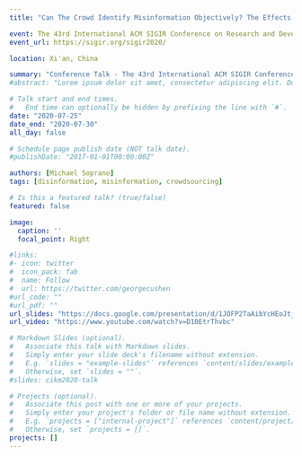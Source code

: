 ```yaml
---
title: "Can The Crowd Identify Misinformation Objectively? The Effects of Judgment Scale and Assessor’s Background."

event: The 43rd International ACM SIGIR Conference on Research and Development in Information Retrieval
event_url: https://sigir.org/sigir2020/

location: Xi'an, China

summary: "Conference Talk - The 43rd International ACM SIGIR Conference on Research and Development in Information Retrieval. Held remotely due to COVID-19 (pre-recorded contribution)."
#abstract: "Lorem ipsum dolor sit amet, consectetur adipiscing elit. Duis posuere tellusac convallis placerat. Proin tincidunt magna sed ex sollicitudin condimentum. Sed ac faucibus dolor, scelerisque sollicitudin nisi. Cras purus urna, suscipit quis sapien eu, pulvinar tempor diam."

# Talk start and end times.
#   End time can optionally be hidden by prefixing the line with `#`.
date: "2020-07-25"
date_end: "2020-07-30"
all_day: false

# Schedule page publish date (NOT talk date).
#publishDate: "2017-01-01T00:00:00Z"

authors: [Michael Soprano]
tags: [disinformation, misinformation, crowdsourcing]

# Is this a featured talk? (true/false)
featured: false

image:
  caption: ''
  focal_point: Right

#links:
#- icon: twitter
#  icon_pack: fab
#  name: Follow
#  url: https://twitter.com/georgecushen
#url_code: ""
#url_pdf: ""
url_slides: "https://docs.google.com/presentation/d/1JOFP2TaAibYcHEoJtjR5GNysGNBEgEo0j_z6JAoIr00/edit?usp=sharing"
url_video: "https://www.youtube.com/watch?v=D10EtrThvbc"

# Markdown Slides (optional).
#   Associate this talk with Markdown slides.
#   Simply enter your slide deck's filename without extension.
#   E.g. `slides = "example-slides"` references `content/slides/example-slides.md`.
#   Otherwise, set `slides = ""`.
#slides: cikm2020-talk

# Projects (optional).
#   Associate this post with one or more of your projects.
#   Simply enter your project's folder or file name without extension.
#   E.g. `projects = ["internal-project"]` references `content/project/deep-learning/index.md`.
#   Otherwise, set `projects = []`.
projects: []
---
```

